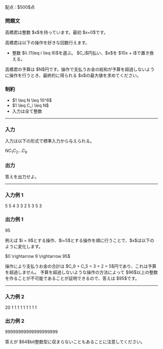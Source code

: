 
<div>

<span>

<span>

<p>
配点 : $500$点
</p>

<div>

<section>

### **問題文**

<p>
高橋君は整数 $x$を持っています。最初 $x=0$です。
</p>

<p>
高橋君は以下の操作を好きな回数行えます。
</p>

<ul>

<li>
整数 $i\ (1\leq i \leq 9)$を選ぶ。 $C_i$円払い、$x$を $10x + i$で置き換える。
</li>

</ul>

<p>
高橋君の予算は $N$円です。操作で支払うお金の総和が予算を超過しないように操作を行うとき、最終的に得られる $x$の最大値を求めてください。
</p>

</section>

</div>

<div>

<section>

### **制約**

<ul>

<li>
$1 \leq N \leq 10^6$
</li>

<li>
$1 \leq C_i \leq N$
</li>

<li>
入力は全て整数
</li>

</ul>

</section>

</div>

---

<div>

<div>

<section>

### **入力**

<p>
入力は以下の形式で標準入力から与えられる。
</p>

<div>

$N$$C_1$$C_2$$\ldots$$C_9$
</div>

</section>

</div>

<div>

<section>

### **出力**

<p>
答えを出力せよ。
</p>

</section>

</div>

</div>

---

<div>

<section>

### **入力例 1**

<div>

5
5 4 3 3 2 5 3 5 3

</div>

</section>

</div>

<div>

<section>

### **出力例 1**

<div>

95

</div>

<p>
例えば $i = 9$とする操作、$i=5$とする操作を順に行うことで、$x$は以下のように変化します。
</p>

<p>
$0 \rightarrow 9 \rightarrow 95$
</p>

<p>
操作により支払うお金の合計は $C_9 + C_5 = 3 + 2 = 5$円であり、これは予算を超過しません。 予算を超過しないような操作の方法によって $96$以上の整数を作ることが不可能であることが証明できるので、答えは $95$です。
</p>

</section>

</div>

---

<div>

<section>

### **入力例 2**

<div>

20
1 1 1 1 1 1 1 1 1

</div>

</section>

</div>

<div>

<section>

### **出力例 2**

<div>

99999999999999999999

</div>

<p>
答えが $64$bit整数型に収まらないこともあることに注意してください。
</p>

</section>

</div>

</span>

</span>

</div>
